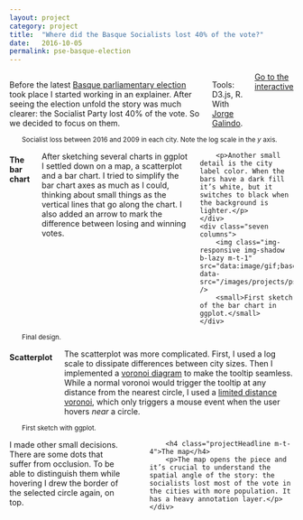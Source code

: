 ```yaml
---
layout: project
category: project
title:  "Where did the Basque Socialists lost 40% of the vote?"
date:   2016-10-05
permalink: pse-basque-election
---
```

<div class="row">
    <div class="eight columns projectIntro mb1">
        <p>Before the latest <a href="https://en.wikipedia.org/wiki/Basque_parliamentary_election,_2016">Basque parliamentary election</a> took place I started working in an explainer. After seeing the election unfold the story was much clearer: the Socialist Party lost 40% of the vote. So we decided to focus on them.</p>
        <p class="u-italic">Tools: D3.js, R. With <a href="https://twitter.com/jorgegalindo">Jorge Galindo</a>.</p>
        <a class="button btn-primary" href="https://politibot.es/interactivo/caida-pse-pais-vasco-25s/">Go to the interactive</a>
    </div>
</div>

<div class="row m-b-4">
    <div class="twelve columns">
        <img class="img-responsive img-shadow b-lazy m-t-2"  src="data:image/gif;base64,R0lGODlhAQABAAAAACH5BAEKAAEALAAAAAABAAEAAAICTAEAOw==" data-src="/images/projects/pse_2.png" />
        <small>Socialist loss between 2016 and 2009 in each city. Note the log scale in the <i>y</i> axis.</small>
    </div>
</div>


<div class="row">
    <div class="five columns m-b-2">
        <h4 class="projectHeadline">The bar chart</h4>
        <p>After sketching several charts in ggplot I settled down on a map, a scatterplot and a bar chart. I tried to simplify the bar chart axes as much as I could, thinking about small things as the vertical lines that go along the chart. I also added an arrow to mark the difference between losing and winning votes.</p>

        <p>Another small detail is the city label color. When the bars have a dark fill it’s white, but it switches to black when the background is lighter.</p>
    </div>
    <div class="seven columns">
        <img class="img-responsive img-shadow b-lazy m-t-1"  src="data:image/gif;base64,R0lGODlhAQABAAAAACH5BAEKAAEALAAAAAABAAEAAAICTAEAOw==" data-src="/images/projects/pse_3.png" />
        <small>First sketch of the bar chart in ggplot.</small>
    </div>
</div>

<div class="row m-b-4">
    <div class="twelve columns">
        <img class="img-responsive img-shadow b-lazy m-t-2"  src="data:image/gif;base64,R0lGODlhAQABAAAAACH5BAEKAAEALAAAAAABAAEAAAICTAEAOw==" data-src="/images/projects/pse_4.png" />
        <small>Final design.</small>
    </div>
</div>

<div class="row m-t-2">
    <div class="seven columns m-b-2">
        <h4 class="projectHeadline">Scatterplot</h4>
        <p>The scatterplot was more complicated. First, I used a log scale to dissipate differences between city sizes. Then I implemented a <a href="https://en.wikipedia.org/wiki/Voronoi_diagram">voronoi diagram</a> to make the tooltip seamless. While a normal voronoi would trigger the tooltip at any distance from the nearest circle, I used a <a href="https://github.com/Kcnarf/d3-distanceLimitedVoronoi">limited distance voronoi</a>, which only triggers a mouse event when the user hovers <i>near</i> a circle.</p>
    </div>
</div>

<div class="row">
    <div class="twelve columns">
        <img class="img-responsive img-shadow b-lazy"  src="data:image/gif;base64,R0lGODlhAQABAAAAACH5BAEKAAEALAAAAAABAAEAAAICTAEAOw==" data-src="/images/projects/pse_5.png" />
        <small>First sketch with ggplot.</small>
    </div>
</div>

<div class="row m-t-2">
    <div class="seven columns m-b-2">
        <p>I made other small decisions. There are some dots that suffer from occlusion. To be able to distinguish them while hovering I drew the border of the selected circle again, on top.</p>
        <img class="img-responsive img-shadow b-lazy"  src="data:image/gif;base64,R0lGODlhAQABAAAAACH5BAEKAAEALAAAAAABAAEAAAICTAEAOw==" data-src="/images/projects/pse_6.png" />

        <h4 class="projectHeadline m-t-4">The map</h4>
        <p>The map opens the piece and it’s crucial to understand the spatial angle of the story: the socialists lost most of the vote in the cities with more population. It has a heavy annotation layer.</p>
    </div>
</div>

<div class="row">
    <div class="twelve columns">
        <img class="img-responsive img-shadow b-lazy"  src="data:image/gif;base64,R0lGODlhAQABAAAAACH5BAEKAAEALAAAAAABAAEAAAICTAEAOw==" data-src="/images/projects/pse_1.png" />
    </div>
</div>
